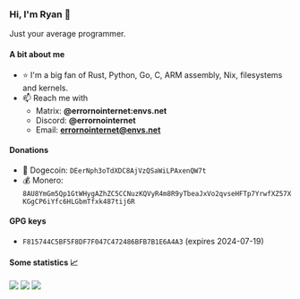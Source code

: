### Hi, I'm Ryan 👋
Just your average programmer.

#### A bit about me
- ⭐ I'm a big fan of Rust, Python, Go, C, ARM assembly, Nix, filesystems and kernels.
- 📫 Reach me with
  - Matrix: **@errornointernet:envs.net**
  - Discord: **@errornointernet**
  - Email: **errornointernet@envs.net**

#### Donations
- 🐶 Dogecoin: `DEerNph3oTdXDC8AjVzQSaWiLPAxenQW7t`
- 💰 Monero: `8AU8YmGm5Qp1GtWHygAZhZC5CCNuzKQVyR4m8R9yTbeaJxVo2qvseHFTp7YrwfXZ57XKGgCP6iYfc6HLGbmTfxk487tij6R`

#### GPG keys
- `F815744C5BF5F8DF7F047C472486BFB7B1E6A4A3` (expires 2024-07-19)

#### Some statistics 📈
<img src="https://github-readme-stats.vercel.app/api?username=ErrorNoInternet&custom_title=ErrorNoInternet's%20GitHub%20Statistics&show_icons=true&theme=nord&include_all_commits=true&hide_border=true&card_width=600">
<img src="https://github-readme-stats.vercel.app/api/top-langs/?username=ErrorNoInternet&langs_count=10&hide=Procfile&theme=nord&layout=compact&hide_border=true&card_width=600">
<img src="http://github-readme-streak-stats.herokuapp.com?user=ErrorNoInternet&theme=nord&hide_border=true&card_width=600">
